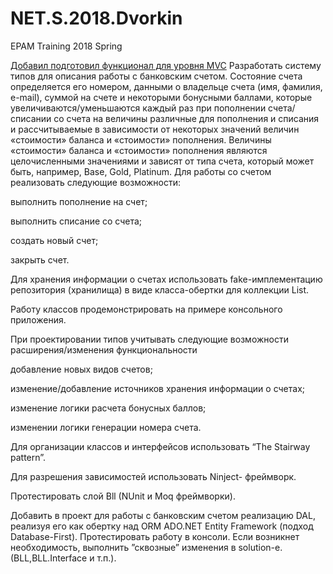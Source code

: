 # NET.S.2018.Dvorkin
EPAM Training 2018 Spring

[Добавил подготовил функционал для уровня MVC](https://github.com/EugeneDvorkin/NET.S.2018.Dvorkin/tree/EditBranch/NET.S.2018.Dvorkin.BankAccount.v2)
Разработать систему типов для описания работы с банковским счетом. Состояние счета определяется его номером, данными о владельце счета (имя, фамилия, e-mail), суммой на счете и некоторыми бонусными баллами, которые увеличиваются/уменьшаются каждый раз при пополнении счета/списании со счета на величины различные для пополнения и списания и рассчитываемые в зависимости от некоторых значений величин «стоимости» баланса и «стоимости» пополнения. Величины «стоимости» баланса и «стоимости» пополнения являются целочисленными значениями и зависят от типа счета, который может быть, например, Base, Gold, Platinum. Для работы со счетом реализовать следующие возможности:

выполнить пополнение на счет;

выполнить списание со счета;

создать новый счет;

закрыть счет.

Для хранения информации о счетах использовать fake-имплементацию репозитория (хранилища) в виде класса-обертки для коллекции List.

Работу классов продемонстрировать на примере консольного приложения.

При проектировании типов учитывать следующие возможности расширения/изменения функциональности

добавление новых видов счетов;

изменение/добавление источников хранения информации о счетах;

изменение логики расчета бонусных баллов;

изменении логики генерации номера счета.

Для организации классов и интерфейсов использовать “The Stairway pattern”.

Для разрешения зависимостей использовать Ninject- фреймворк.

Протестировать слой Bll (NUnit и Moq фреймворки).

Добавить в проект для работы с банковским счетом реализацию DAL, реализуя его как обертку над ORM ADO.NET Entity Framework (подход Database-First). Протестировать работу в консоли. Если возникнет необходимость, выполнить ”сквозные” изменения в solution-e. (BLL,BLL.Interface и т.п.).
